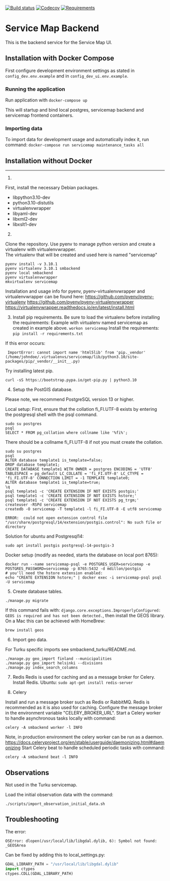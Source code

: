 
[![Build status](https://api.travis-ci.com/City-of-Helsinki/smbackend.svg?branch=master)](https://travis-ci.org/github/City-of-Helsinki/smbackend)
[![Codecov](https://codecov.io/gh/City-of-Helsinki/smbackend/branch/master/graph/badge.svg)](https://codecov.io/gh/City-of-Helsinki/smbackend)
[![Requirements](https://requires.io/github/City-of-Helsinki/smbackend/requirements.svg?branch=master)](https://requires.io/github/City-of-Helsinki/smbackend/requirements/?branch=master)

Service Map Backend
===================

This is the backend service for the Service Map UI.

Installation with Docker Compose
------------

First configure development environment settings as stated in `config_dev.env.example` and in `config_dev_ui.env.example`.

### Running the application

Run application with `docker-compose up`

This will startup and bind local postgres, servicemap backend and servicemap frontend containers.

### Importing data

To import data for development usage and automatically index it, run command:
`docker-compose run servicemap maintenance_tasks all`

## Installation without Docker
------------

1. 
First, install the necessary Debian packages.

* libpython3.10-dev 
* python3.10-distutils
* virtualenvwrapper 
* libyaml-dev 
* libxml2-dev 
* libxslt1-dev


2. 
Clone the repository.
Use pyenv to manage python version and create a virtualenv with virtualenvwrapper.  
The virtualenv that will be created and used here is named "servicemap"
```
pyenv install -v 3.10.1
pyenv virtualenv 3.10.1 smbackend
pyenv local smbackend
pyenv virtualenvwrapper
mkvirtualenv servicemap
```

Installation and usage info for pyenv, pyenv-virtualenvwrapper and  
 virtualenvwrapper can be found here:
https://github.com/pyenv/pyenv-virtualenv
https://github.com/pyenv/pyenv-virtualenvwrapper
https://virtualenvwrapper.readthedocs.io/en/latest/install.html


3. Install pip requirements.
Be sure to load the virtualenv before installing the requirements:
Example with virtualenv named servicemap as created in example above.
```workon servicemap```
Install the requirements:
```pip install -r requirements.txt```

 If this error occurs:
```   
 ImportError: cannot import name 'html5lib' from 'pip._vendor' (/home/johndoe/.virtualenvs/servicemap/lib/python3.10/site-packages/pip/_vendor/__init__.py)
```
Try installing latest pip. 
```
curl -sS https://bootstrap.pypa.io/get-pip.py | python3.10
```

4. Setup the PostGIS database.

Please note, we recommend PostgreSQL version 13 or higher.

Local setup:
First, ensure that the collation fi_FI.UTF-8 exists by entering the
postgresql shell with the psql command.
```
sudo su postgres
psql
SELECT * FROM pg_collation where collname like '%fi%';
```
There should be a collname fi_FI.UTF-8 if not you must create the collation.


```
sudo su postgres
psql
ALTER database template1 is_template=false;
DROP database template1;
CREATE DATABASE template1 WITH OWNER = postgres ENCODING = 'UTF8' TABLESPACE = pg_default LC_COLLATE = 'fi_FI.UTF-8' LC_CTYPE = 'fi_FI.UTF-8' CONNECTION LIMIT = -1 TEMPLATE template0;
ALTER database template1 is_template=true;
\q  
psql template1 -c 'CREATE EXTENSION IF NOT EXISTS postgis;'
psql template1 -c 'CREATE EXTENSION IF NOT EXISTS hstore;'
psql template1 -c 'CREATE EXTENSION IF NOT EXISTS pg_trgm;'
createuser -RSPd servicemap
createdb -O servicemap -T template1 -l fi_FI.UTF-8 -E utf8 servicemap
```

```
ERROR:  could not open extension control file "/usr/share/postgresql/14/extension/postgis.control": No such file or directory
```
Solution for ubuntu and Postgresql14:
```
sudo apt install postgis postgresql-14-postgis-3
```

Docker setup (modify as needed, starts the database on local port 8765):
```
docker run --name servicemap-psql -e POSTGRES_USER=servicemap -e POSTGRES_PASSWORD=servicemap -p 8765:5432 -d mdillon/postgis
# you'll need the hstore extension enabled:
echo "CREATE EXTENSION hstore;" | docker exec -i servicemap-psql psql -U servicemap
```


5. Create database tables.

```
./manage.py migrate
```

If this command fails with: `django.core.exceptions.ImproperlyConfigured: GEOS is required and has not been detected.`,
then install the GEOS library. On a Mac this can be achieved with HomeBrew:
```
brew install geos
```


6. Import geo data.

For Turku specific imports see smbackend_turku/README.md.
```
./manage.py geo_import finland --municipalities
./manage.py geo_import helsinki --divisions
./manage.py index_search_columns
```

7. Redis
Redis is used for caching and as a message broker for Celery.
Install Redis. Ubuntu: `sudo apt-get install redis-server`

8. Celery

Install and run a message broker such as Redis or RabbitMQ.
Redis is recommended as it is also used for caching.
Configure the message broker in the environment variable "CELERY_BROKER_URL".
Start a Celery worker to handle asynchronous tasks locally with command:
```
celery -A smbackend worker -l INFO
```
Note, in production environment the celery worker can be run as a daemon.
https://docs.celeryproject.org/en/stable/userguide/daemonizing.html#daemonizing
Start Celery beat to handle scheduled periodic tasks with command:
```
celery -A smbackend beat -l INFO
```

Observations
------------
Not used in the Turku servicemap.

Load the initial observation data with the command:
```
./scripts/import_observation_initial_data.sh
```


Troubleshooting
---------------

The error:
```
OSError: dlopen(/usr/local/lib/libgdal.dylib, 6): Symbol not found: _GEOSArea
```
Can be fixed by adding this to local_settings.py:
```python
GDAL_LIBRARY_PATH = "/usr/local/lib/libgdal.dylib"
import ctypes
ctypes.CDLL(GDAL_LIBRARY_PATH)
```
